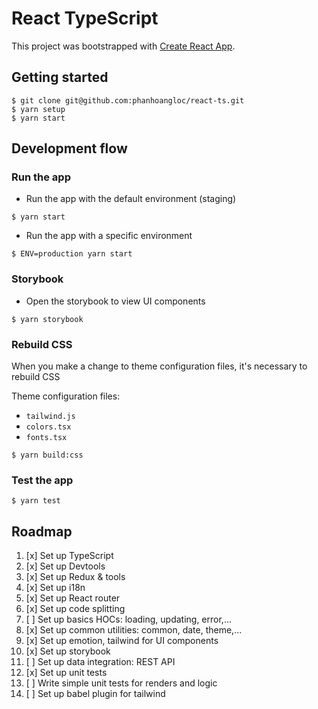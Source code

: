 # React TypeScript

This project was bootstrapped with [Create React App](https://github.com/facebookincubator/create-react-app).

## Getting started

```shell
$ git clone git@github.com:phanhoangloc/react-ts.git
$ yarn setup
$ yarn start
```

## Development flow

### Run the app

* Run the app with the default environment (staging)

```shell
$ yarn start
```

* Run the app with a specific environment

```shell
$ ENV=production yarn start
```

### Storybook

* Open the storybook to view UI components

```shell
$ yarn storybook
```

### Rebuild CSS

When you make a change to theme configuration files, it's necessary to rebuild CSS

Theme configuration files:
- `tailwind.js`
- `colors.tsx`
- `fonts.tsx`

```shell
$ yarn build:css
```

### Test the app

```shell
$ yarn test
```

## Roadmap

1. [x] Set up TypeScript
2. [x] Set up Devtools
3. [x] Set up Redux & tools
4. [x] Set up i18n
5. [x] Set up React router
6. [x] Set up code splitting
7. [ ] Set up basics HOCs: loading, updating, error,...
8. [x] Set up common utilities: common, date, theme,...
9. [x] Set up emotion, tailwind for UI components
10. [x] Set up storybook
11. [ ] Set up data integration: REST API
12. [x] Set up unit tests
13. [ ] Write simple unit tests for renders and logic
14. [ ] Set up babel plugin for tailwind
